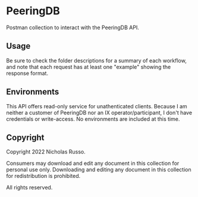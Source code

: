 # PeeringDB
Postman collection to interact with the PeeringDB API.

## Usage
Be sure to check the folder descriptions for a summary of each workflow,
and note that each request has at least one "example" showing the response
format.

## Environments
This API offers read-only service for unathenticated clients. Because I am
neither a customer of PeeringDB nor an IX operator/participant, I don't
have credentials or write-access. No environments are included at this time.

## Copyright
Copyright 2022 Nicholas Russo.

Consumers may download and edit any document in this collection for personal
use only. Downloading and editing any document in this collection for
redistribution is prohibited.

All rights reserved.
